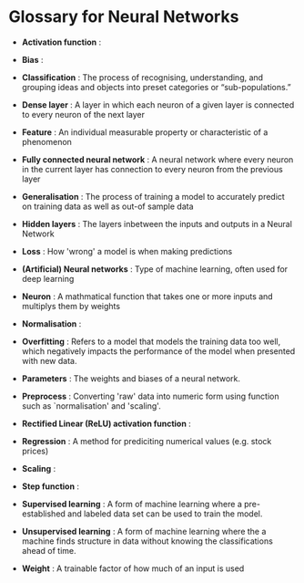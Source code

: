 # Glossary for Neural Networks

* **Activation function** : 

* **Bias** : 

* **Classification** : The process of recognising, understanding, and grouping ideas and objects into preset categories or “sub-populations.”

* **Dense layer** : A layer in which each neuron of a given layer is connected to every neuron of the next layer

* **Feature** : An individual measurable property or characteristic of a phenomenon

* **Fully connected neural network** : A neural network where every neuron in the current layer has connection to every neuron from the previous layer

* **Generalisation** : The process of training a model to accurately predict on training data as well as out-of sample data

* **Hidden layers** : The layers inbetween the inputs and outputs in a Neural Network 

* **Loss** : How 'wrong' a model is when making predictions

* **(Artificial) Neural networks** : Type of machine learning, often used for deep learning

* **Neuron** : A mathmatical function that takes one or more inputs and multiplys them by weights

* **Normalisation** : 

* **Overfitting** : Refers to a model that models the training data too well, which negatively impacts the performance of the model when presented with new data. 

* **Parameters** : The weights and biases of a neural network. 

* **Preprocess** : Converting 'raw' data into numeric form using function such as `normalisation' and 'scaling'.

* **Rectified Linear (ReLU) activation function** : 

* **Regression** : A method for prediciting numerical values (e.g. stock prices) 

* **Scaling** : 

* **Step function** : 

* **Supervised learning** : A form of machine learning where a pre-established and labeled data set can be used to train the model. 

* **Unsupervised learning** : A form of machine learning where the a machine finds structure in data without knowing the classifications ahead of time. 

* **Weight** : A trainable factor of how much of an input is used 